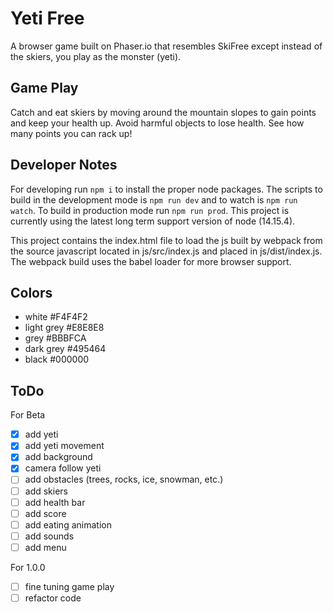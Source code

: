 # Yeti Free

A browser game built on Phaser.io that resembles SkiFree except instead of the skiers, you play as the monster (yeti).

## Game Play

Catch and eat skiers by moving around the mountain slopes to gain points and keep your health up. Avoid harmful objects to lose health. See how many points you can rack up!

## Developer Notes

For developing run ```npm i``` to install the proper node packages. The scripts to build in the development mode is ```npm run dev``` and to watch is ```npm run watch```. To build in production mode run ```npm run prod```. This project is currently using the latest long term support version of node (14.15.4).

This project contains the index.html file to load the js built by webpack from the source javascript located in js/src/index.js and placed in js/dist/index.js. The webpack build uses the babel loader for more browser support.

## Colors
- white #F4F4F2
- light grey #E8E8E8
- grey #BBBFCA
- dark grey #495464
- black #000000

## ToDo

For Beta
- [x] add yeti
- [x] add yeti movement
- [x] add background
- [x] camera follow yeti
- [ ] add obstacles (trees, rocks, ice, snowman, etc.)
- [ ] add skiers
- [ ] add health bar
- [ ] add score
- [ ] add eating animation
- [ ] add sounds
- [ ] add menu

For 1.0.0
- [ ] fine tuning game play
- [ ] refactor code
